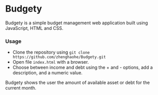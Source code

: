 # Budgety
Budgety is a simple budget management web application built using JavaScript, HTML and CSS.

### Usage
- Clone the repository using ```git clone https://github.com/zhenghaohe/Budgety.git```
- Open file ```index.html``` with a browser.
- Choose between income and debt using the + and - options, add a description, and a numeric value.

Budgety shows the user the amount of available asset or debt for the current month.
